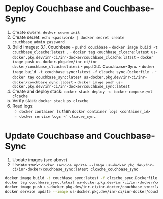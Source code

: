 # Deploy Couchbase and Couchbase-Sync

1. Create swarm: `docker swarm init`
2. Create secret: `echo <password> | docker secret create couchbase_admin_password`
3. Build images:
    3.1. Couchbase
        - `pushd couchbase`
        - `docker image build -t couchbase_clcache:latest .`
        - `docker tag couchbase_clcache:latest us-docker.pkg.dev/inr-ci/inr-docker/couchbase_clcache:latest`
        - `docker image push us-docker.pkg.dev/inr-ci/inr-docker/couchbase_clcache:latest`
        - `popd`
    3.2. Couchbase-Sync
        - `docker image build -t couchbase_sync:latest -f clcache_sync.Dockerfile .`
        - `docker tag couchbase_sync:latest us-docker.pkg.dev/inr-ci/inr-docker/couchbase_sync:latest`
        - `docker image push us-docker.pkg.dev/inr-ci/inr-docker/couchbase_sync:latest`
4. Create and deploy stack: `docker stack deploy -c docker-compose.yml clcache`
5. Verify stack: `docker stack ps clcache`
6. Read logs: 
   - `docker container ls` then `docker container logs <container_id>`
   - `docker service logs -f clcache_sync`
  
# Update Couchbase and Couchbase-Sync

1. Update images (see above)
2. Update stack: `docker service update --image us-docker.pkg.dev/inr-ci/inr-docker/couchbase_sync:latest clcache_couchbase_sync`


```bash
docker image build -t couchbase_sync:latest -f clcache_sync.Dockerfile .
docker tag couchbase_sync:latest us-docker.pkg.dev/inr-ci/inr-docker/couchbase_sync:latest
docker image push us-docker.pkg.dev/inr-ci/inr-docker/couchbase_sync:latest
docker service update --image us-docker.pkg.dev/inr-ci/inr-docker/couchbase_sync:latest clcache_couchbase_sync
```

